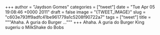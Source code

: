 
+++
author = "Jaydson Gomes"
categories = ["tweet"]
date = "Tue Apr 05 19:08:46 +0000 2011"
draft = false
image = "{TWEET_IMAGE}"
slug = "c603e793ff9adfc41be961779a1c5208f90722a7"
tags = ["tweet"]
title = """Ahaha. A guria do Burger ..."""
+++
Ahaha. A guria do Burger King sugeriu o MilkShake do Bobs
